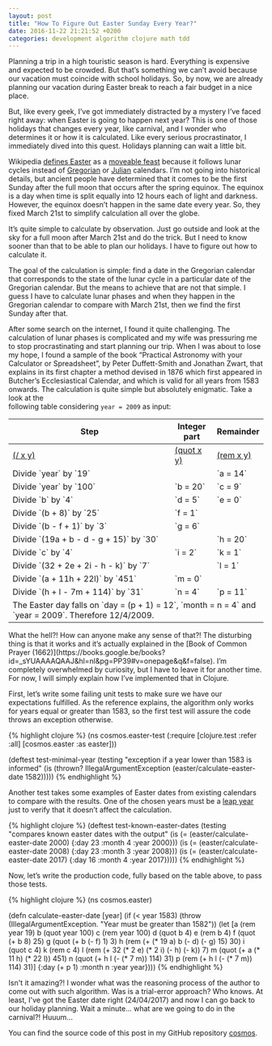 ```yaml
---
layout: post
title: "How To Figure Out Easter Sunday Every Year?"
date: 2016-11-22 21:21:52 +0200
categories: development algorithm clojure math tdd
---
```


Planning a trip in a high touristic season is hard. Everything is expensive and expected to be crowded. But that’s something we can’t avoid because our vacation must coincide with school holidays. So, by now, we are already planning our vacation during Easter break to reach a fair budget in a nice place.

But, like every geek, I’ve got immediately distracted by a mystery I’ve faced right away: when Easter is going to happen next year? This is one of those holidays that changes every year, like carnival, and I wonder who determines it or how it is calculated. Like every serious procrastinator, I immediately dived into this quest. Holidays planning can wait a little bit.

Wikipedia [defines Easter](https://en.wikipedia.org/wiki/Moveable_feast) as a [moveable feast](https://en.wikipedia.org/wiki/Easter) because it follows lunar cycles instead of [Gregorian](https://en.wikipedia.org/wiki/Gregorian_calendar) or [Julian](https://en.wikipedia.org/wiki/Julian_calendar) calendars. I’m not going into historical details, but ancient people have determined that it comes to be the first Sunday after the full moon that occurs after the spring equinox. The equinox is a day when time is split equally into 12 hours each of light and darkness. However, the equinox doesn’t happen in the same date every year. So, they fixed March 21st to simplify calculation all over the globe.

It’s quite simple to calculate by observation. Just go outside and look at the sky for a full moon after March 21st and do the trick. But I need to know sooner than that to be able to plan our holidays. I have to figure out how to calculate it.

The goal of the calculation is simple: find a date in the Gregorian calendar that corresponds to the state of the lunar cycle in a particular date of the Gregorian calendar. But the means to achieve that are not that simple. I guess I have to calculate lunar phases and when they happen in the Gregorian calendar to compare with March 21st, then we find the first Sunday after that.

After some search on the internet, I found it quite challenging. The calculation of lunar phases is complicated and my wife was pressuring me to stop procrastinating and start planning our trip. When I was about to lose my hope, I found a sample of the book “Practical Astronomy with your Calculator or Spreadsheet”, by Peter Duffett-Smith and Jonathan Zwart, that explains in its first chapter a method devised in 1876 which first appeared in Butcher’s Ecclesiastical Calendar, and which is valid for all years from 1583 onwards. The calculation is quite simple but absolutely enigmatic. Take a look at the<br/>
following table considering `year = 2009` as input:

<table class="table">
<colgroup>
<col style="width: 66.6666%;"/>
<col style="width: 16.6666%;"/>
<col style="width: 16.6668%;"/>
</colgroup>
<thead>
<tr>
<th>Step</th>
<th>Integer part</th>
<th>Remainder</th>
</tr>
</thead>
<tbody>
<tr>
<td><a href="https://clojuredocs.org/clojure.core/_fs">(/ x y)</a></td>
<td><a href="https://clojuredocs.org/clojure.core/quot">(quot x y)</a></td>
<td><a href="https://clojuredocs.org/clojure.core/rem">(rem x y)</a></td>
</tr>
<tr>
<td>Divide `year` by `19`</td>
<td></td>
<td>`a = 14`</td>
</tr>
<tr>
<td>Divide `year` by `100`</td>
<td>`b = 20`</td>
<td>`c = 9`</td>
</tr>
<tr>
<td>Divide `b` by `4`</td>
<td>`d = 5`</td>
<td>`e = 0`</td>
</tr>
<tr>
<td>Divide `(b + 8)` by `25`</td>
<td>`f = 1`</td>
<td></td>
</tr>
<tr>
<td>Divide `(b - f + 1)` by `3`</td>
<td>`g = 6`</td>
<td></td>
</tr>
<tr>
<td>Divide `(19a + b - d - g + 15)` by `30`</td>
<td></td>
<td>`h = 20`</td>
</tr>
<tr>
<td>Divide `c` by `4`</td>
<td>`i = 2`</td>
<td>`k = 1`</td>
</tr>
<tr>
<td>Divide `(32 + 2e + 2i - h - k)` by `7`</td>
<td></td>
<td>`l = 1`</td>
</tr>
<tr>
<td>Divide `(a + 11h + 22l)` by `451`</td>
<td>`m = 0`</td>
<td></td>
</tr>
<tr>
<td>Divide `(h + l - 7m + 114)` by `31`</td>
<td>`n = 4`</td>
<td>`p = 11`</td>
</tr>
<tr>
<td colspan="3">The Easter day falls on `day = (p + 1) = 12`, `month = n = 4` and<br/>
`year = 2009`. Therefore 12/4/2009.</td>
</tr>
</tbody>
</table>
What the hell?! How can anyone make any sense of that?! The disturbing thing is that it works and it’s actually explained in the [Book of Common Prayer (1662)](https://books.google.be/books?id=_sYUAAAAQAAJ&amp;hl=nl&amp;pg=PP39#v=onepage&amp;q&amp;f=false). I’m completely overwhelmed by curiosity, but I have to leave it for another time. For now, I will simply explain how I’ve implemented that in Clojure.

First, let’s write some failing unit tests to make sure we have our expectations fulfilled. As the reference explains, the algorithm only works for years equal or greater than 1583, so the first test will assure the code throws an exception otherwise.

{% highlight clojure %}
(ns cosmos.easter-test
  (:require [clojure.test :refer :all]
            [cosmos.easter :as easter]))

(deftest test-minimal-year
  (testing "exception if a year lower than 1583 is informed"
    (is (thrown? IllegalArgumentException
                 (easter/calculate-easter-date 1582)))))
{% endhighlight %}

Another test takes some examples of Easter dates from existing calendars to compare with the results. One of the chosen years must be a [leap year](https://en.wikipedia.org/wiki/Leap_year) just to verify that it doesn’t affect the calculation.

{% highlight clojure %}
(deftest test-known-easter-dates
  (testing "compares known easter dates with the output"
    (is (= (easter/calculate-easter-date 2000)
           {:day 23 :month 4 :year 2000}))
    (is (= (easter/calculate-easter-date 2008)
           {:day 23 :month 3 :year 2008}))
    (is (= (easter/calculate-easter-date 2017)
           {:day 16 :month 4 :year 2017}))))
{% endhighlight %}

Now, let’s write the production code, fully based on the table above, to pass those tests.

{% highlight clojure %}
(ns cosmos.easter)

(defn calculate-easter-date [year]
  (if (< year 1583)
    (throw (IllegalArgumentException.
               "Year must be greater than 1582"))
    (let [a (rem  year 19)
          b (quot year 100)
          c (rem  year 100)
          d (quot b 4)
          e (rem  b 4)
          f (quot (+ b 8) 25)
          g (quot (+ b (- f) 1) 3)
          h (rem  (+ (* 19 a) b (- d) (- g) 15) 30)
          i (quot c 4)
          k (rem  c 4)
          l (rem  (+ 32 (* 2 e) (* 2 i) (- h) (- k)) 7)
          m (quot (+ a (* 11 h) (* 22 l)) 451)
          n (quot (+ h l (- (* 7 m)) 114) 31)
          p (rem  (+ h l (- (* 7 m)) 114) 31)]
      {:day (+ p 1) :month n :year year})))
{% endhighlight %}

Isn't it amazing?! I wonder what was the reasoning process of the author to come out with such algorithm. Was is a trial-error approach? Who knows. At least, I've got the Easter date right (24/04/2017) and now I can go back to our holiday planning. Wait a minute... what are we going to do in the carnival?! Huuum...

You can find the source code of this post in my GitHub repository [cosmos](https://github.com/htmfilho/cosmos).
